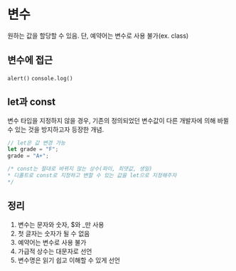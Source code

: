 # 변수
원하는 값을 할당할 수 있음. 단, 예약어는 변수로 사용 불가(ex. class)

## 변수에 접근
`alert()`
`console.log()`

## let과 const
변수 타입을 지정하지 않을 경우, 기존의 정의되었던 변수값이 다른 개발자에 의해 바뀔 수 있는 것을 방지하고자 등장한 개념.
```javascript
// let은 값 변경 가능
let grade = "F";
grade = "A+";

/* const는 절대로 바뀌지 않는 상수(파이, 최댓값, 생일)
* 디폴트로 const로 지정하고 변할 수 있는 값을 let으로 지정해주자
*/
```

## 정리
1. 변수는 문자와 숫자, $와 _만 사용
2. 첫 글자는 숫자가 될 수 없음
3. 예약어는 변수로 사용 불가
4. 가급적 상수는 대문자로 선언
5. 변수명은 읽기 쉽고 이해할 수 있게 선언
